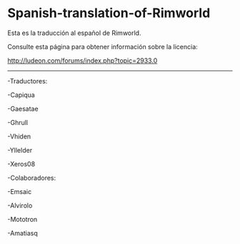 Spanish-translation-of-Rimworld
===============================

Esta es la traducción al español de Rimworld.

Consulte esta página para obtener información sobre la licencia:

http://ludeon.com/forums/index.php?topic=2933.0

--------------------

-Traductores:

-Capiqua 

-Gaesatae 

-Ghrull

-Vhiden

-Yllelder

-Xeros08


-Colaboradores:

-Emsaic

-Alvirolo

-Mototron

-Amatiasq
